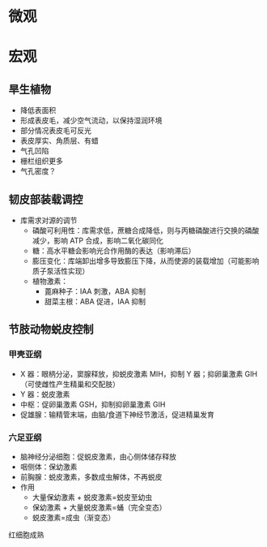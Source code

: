 # 微观
# 宏观
## 旱生植物
- 降低表面积
- 形成表皮毛，减少空气流动，以保持湿润环境
- 部分情况表皮毛可反光
- 表皮厚实、角质层、有蜡
- 气孔凹陷
- 栅栏组织更多
- 气孔密度？
## 韧皮部装载调控
- 库需求对源的调节
	- 磷酸可利用性：库需求低，蔗糖合成降低，则与丙糖磷酸进行交换的磷酸减少，影响 ATP 合成，影响二氧化碳同化
	- 糖：高水平糖会影响光合作用酶的表达（影响滞后）
	- 膨压变化：库端卸出增多导致膨压下降，从而使源的装载增加（可能影响质子泵活性实现）
	- 植物激素：
		- 蓖麻种子：IAA 刺激，ABA 抑制
		- 甜菜主根：ABA 促进，IAA 抑制
## 节肢动物蜕皮控制
### 甲壳亚纲
- X 器：眼柄分泌，窦腺释放，抑蜕皮激素 MIH，抑制 Y 器；抑卵巢激素 GIH（可使雌性产生精巢和交配肢）
- Y 器：蜕皮激素
- 中枢：促卵巢激素 GSH，抑制抑卵巢激素 GIH
- 促雄腺：输精管末端，由脑/食道下神经节激活，促进精巢发育
### 六足亚纲
- 脑神经分泌细胞：促蜕皮激素，由心侧体储存释放
- 咽侧体：保幼激素
- 前胸腺：蜕皮激素，多数成虫解体，不再蜕皮
- 作用
	- 大量保幼激素 + 蜕皮激素=蜕皮至幼虫
	- 保幼激素 + 大量蜕皮激素=蛹（完全变态）
	- 蜕皮激素=成虫（渐变态）

红细胞成熟
